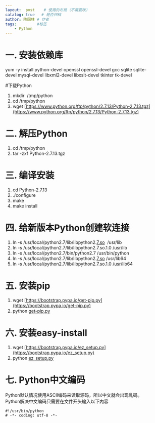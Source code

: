 ```yaml
---
layout:  post    # 使用的布局（不需要改）
catalog: true   # 是否归档
author: 陈国林 # 作者
tags:         #标签
    - Python
---
```


# 一. 安装依赖库
yum -y install python-devel openssl openssl-devel gcc sqlite sqlite-devel mysql-devel libxml2-devel libxslt-devel tkinter tk-devel

#下载Python
1. mkdir  /tmp/python
2. cd /tmp/python
3. wget [https://www.python.org/ftp/python/2.7.13/Python-2.7.13.tgz](https://www.python.org/ftp/python/2.7.13/Python-2.7.13.tgz)

# 二. 解压Python
1. cd /tmp/python
2. tar -zxf Python-2.7.13.tgz

# 三. 编译安装
1. cd Python-2.7.13
2. ./configure
3. make
4. make install

# 四. 给新版本Python创建软连接
1. ln -s /usr/local/python2.7/lib/libpython2.[7.so](http://7.so)  /usr/lib
2. ln -s /usr/local/python2.7/lib/libpython2.7.so.1.0 /usr/lib
3. ln -s /usr/local/python2.7/bin/python2.7 /usr/bin/python
4. ln -s /usr/local/python2.7/lib/libpython2.[7.so](http://7.so) /usr/lib64
5. ln -s /usr/local/python2.7/lib/libpython2.7.so.1.0 /usr/lib64

# 五. 安装pip
1. wget [https://bootstrap.pypa.io/get-pip.py](https://bootstrap.pypa.io/get-pip.py)
2. python [get-pip.py](http://get-pip.py)

# 六. 安装easy-install
1. wget [https://bootstrap.pypa.io/ez_setup.py](https://bootstrap.pypa.io/ez_setup.py)
2. python [ez_setup.py](http://ez_setup.py)

# 七. Python中文编码
Python默认情况使用ASCII编码来读取源码，所以中文就会出现乱码。  
Python解决中文编码只需要在文件开头输入以下内容
```
#!/usr/bin/python
# -*- coding: utf-8 -*-
```


